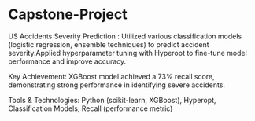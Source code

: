 # Capstone-Project

US Accidents Severity Prediction : Utilized various classification models (logistic regression,
ensemble techniques) to predict accident severity.Applied hyperparameter tuning with Hyperopt
to fine-tune model performance and improve accuracy.

Key Achievement: XGBoost model achieved a 73% recall score, demonstrating strong
performance in identifying severe accidents.

Tools & Technologies: Python (scikit-learn, XGBoost), Hyperopt, Classification Models,
Recall (performance metric)
